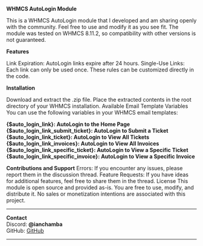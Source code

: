 **WHMCS AutoLogin Module**

This is a WHMCS AutoLogin module that I developed and am sharing openly with the community. Feel free to use and modify it as you see fit. The module was tested on WHMCS 8.11.2, so compatibility with other versions is not guaranteed.

**Features**

Link Expiration: AutoLogin links expire after 24 hours.
Single-Use Links: Each link can only be used once.
These rules can be customized directly in the code.

**Installation**

Download and extract the .zip file.
Place the extracted contents in the root directory of your WHMCS installation.
Available Email Template Variables
You can use the following variables in your WHMCS email templates:

**{$auto_login_link}: AutoLogin to the Home Page
{$auto_login_link_submit_ticket}: AutoLogin to Submit a Ticket
{$auto_login_link_ticket}: AutoLogin to View All Tickets
{$auto_login_link_invoices}: AutoLogin to View All Invoices
{$auto_login_link_specific_ticket}: AutoLogin to View a Specific Ticket
{$auto_login_link_specific_invoice}: AutoLogin to View a Specific Invoice**

**Contributions and Support**
Errors: If you encounter any issues, please report them in the discussion thread.
Feature Requests: If you have ideas for additional features, feel free to share them in the thread.
License
This module is open source and provided as-is. You are free to use, modify, and distribute it. No sales or monetization intentions are associated with this project.

---

**Contact**  
Discord: **@ianchamba**  
GitHub: [GitHub](https://github.com/ianchamba)  

---
